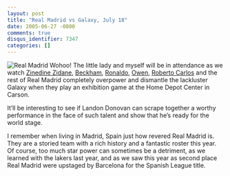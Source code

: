 ```yaml
---
layout: post
title: "Real Madrid vs Galaxy, July 18"
date: 2005-06-27 -0800
comments: true
disqus_identifier: 7347
categories: []
---
```

![Real Madrid](http://haacked.com/images/RealMadrid.jpg) Wohoo! The
little lady and myself will be in attendance as we watch [Zinedine
Zidane](http://www.realmadrid.com/articulo/rma274.htm),
[Beckham](http://www.realmadrid.com/articulo/rma433.htm),
[Ronaldo](http://www.realmadrid.com/articulo/rma398.htm),
[Owen](http://www.realmadrid.com/articulo/rma435.htm), [Roberto
Carlos](http://www.realmadrid.com/articulo/rma924.htm) and the rest of
Real Madrid completely overpower and dismantle the lackluster Galaxy
when they play an exhibition game at the Home Depot Center in Carson.

It’ll be interesting to see if Landon Donovan can scrape together a
worthy performance in the face of such talent and show that he’s ready
for the world stage.

I remember when living in Madrid, Spain just how revered Real Madrid is.
They are a storied team with a rich history and a fantastic roster this
year. Of course, too much star power can sometimes be a detriment, as we
learned with the lakers last year, and as we saw this year as second
place Real Madrid were upstaged by Barcelona for the Spanish League
title.

